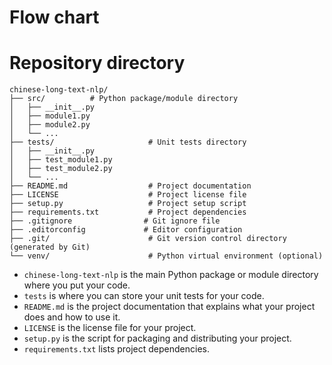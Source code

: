 
# Flow chart

# Repository directory
```
chinese-long-text-nlp/
├── src/          # Python package/module directory
│   ├── __init__.py
│   ├── module1.py
│   ├── module2.py
│   └── ...
├── tests/                     # Unit tests directory
│   ├── __init__.py
│   ├── test_module1.py
│   ├── test_module2.py
│   └── ...
├── README.md                  # Project documentation
├── LICENSE                    # Project license file
├── setup.py                   # Project setup script
├── requirements.txt           # Project dependencies
├── .gitignore                # Git ignore file
├── .editorconfig             # Editor configuration
├── .git/                      # Git version control directory (generated by Git)
└── venv/                      # Python virtual environment (optional)
```

- `chinese-long-text-nlp` is the main Python package or module directory where you put your code.
- `tests` is where you can store your unit tests for your code.
- `README.md` is the project documentation that explains what your project does and how to use it.
- `LICENSE` is the license file for your project.
- `setup.py` is the script for packaging and distributing your project.
- `requirements.txt` lists project dependencies.